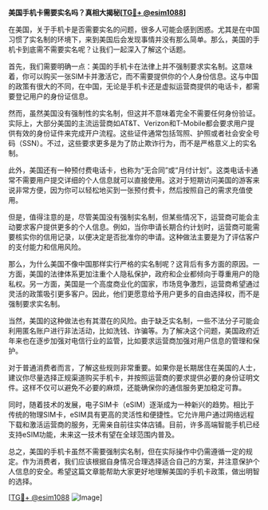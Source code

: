 **美国手机卡需要实名吗？真相大揭秘[[TG💪+ @esim1088](https://t.me/s/esim1088)]**

在美国，关于手机卡是否需要实名的问题，很多人可能会感到困惑。尤其是在中国习惯了实名制的环境下，来到美国后会发现事情并没有那么简单。那么，美国的手机卡到底需不需要实名呢？让我们一起深入了解这个话题。

首先，我们需要明确一点：美国的手机卡在法律上并不强制要求实名制。这意味着，你可以购买一张SIM卡并激活它，而不需要提供你的个人身份信息。这与中国的政策有很大的不同，在中国，无论是手机卡还是虚拟运营商提供的电话卡，都需要登记用户的身份证信息。

然而，虽然美国没有强制性的实名制，但这并不意味着完全不需要任何身份验证。实际上，大部分美国的主流运营商如AT&T、Verizon和T-Mobile都会要求用户提供有效的身份证件来完成开户流程。这些证件通常包括驾照、护照或者社会安全号码（SSN）。不过，这些要求更多是为了防止欺诈行为，而不是严格意义上的实名制。

此外，美国还有一种预付费电话卡，也称为“无合同”或“月付计划”。这类电话卡通常不需要用户提交详细的个人信息就可以直接使用。这对于短期访问美国的游客来说非常方便，因为你可以轻松地买到一张预付费卡，然后按照自己的需求充值使用。

但是，值得注意的是，尽管美国没有强制实名制，但某些情况下，运营商可能会主动要求客户提供更多的个人信息。例如，当你申请长期合约计划时，运营商可能需要核实你的信用记录，以便决定是否批准你的申请。这种做法主要是为了评估客户的支付能力和信用风险。

那么，为什么美国不像中国那样实行严格的实名制呢？这背后有多方面的原因。一方面，美国的法律体系更加注重个人隐私保护，政府和企业都倾向于尊重用户的隐私权。另一方面，美国是一个高度商业化的国家，市场竞争激烈，运营商希望通过灵活的政策吸引更多客户。因此，他们更愿意给予用户更多的自由选择权，而不是强制要求实名制。

当然，美国的这种做法也有其潜在的风险。由于缺乏实名制，一些不法分子可能会利用匿名账户进行非法活动，比如洗钱、诈骗等。为了解决这个问题，美国政府近年来也在逐步加强对电信行业的监管，比如要求运营商加强对用户信息的管理和保护。

对于普通消费者而言，了解这些规则非常重要。如果你是长期居住在美国的人士，建议你尽量选择正规渠道购买手机卡，并按照运营商的要求提供必要的身份证明文件。这样不仅可以避免不必要的麻烦，还能确保你的通信服务更加稳定可靠。

同时，随着技术的发展，电子SIM卡（eSIM）逐渐成为一种新兴的趋势。相比于传统的物理SIM卡，eSIM具有更高的灵活性和便捷性。它允许用户通过网络远程下载和激活运营商的服务，无需亲自前往实体店铺。目前，许多高端智能手机已经支持eSIM功能，未来这一技术有望在全球范围内普及。

总之，美国的手机卡虽然不需要强制实名制，但在实际操作中仍需遵循一定的规定。作为消费者，我们应该根据自身情况合理选择适合自己的方案，并注意保护个人信息的安全。希望这篇文章能帮助大家更好地理解美国的手机卡政策，做出明智的选择。

[[TG💪+ @esim1088](https://t.me/s/esim1088) ![Image](https://i.postimg.cc/4NQfJmqS/Snipaste-2025-05-13-00-14-12.png)]